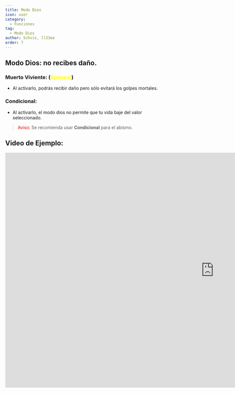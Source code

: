 ```yaml
---
title: Modo Dios
icon: user
category:
  - Funciones
tag:
  - Modo Dios
author: Schvis, ll33ee
order: 7
---
```


## Modo Dios: no recibes daño.
### Muerto Viviente: (<span style='color:yellow;'>Sponsor</span>)
- Al activarlo, podrás recibir daño pero sólo evitará los golpes mortales.
### Condicional:
- Al activarlo, el modo dios no permite que tu vida baje del valor seleccionado.
> <span style="color:red;">Aviso:</span> Se recomienda usar <b>Condicional</b> para el abismo.

## Video de Ejemplo:

<div class="iframe-container"><iframe width="1328" height="747" src="https://www.youtube.com/embed/42utUUYNHRE?list=PL5eI1Tb64p56g27qfYk7VuFTz4FK6YrKa" title="Korepi - God Mode" frameborder="0" allow="accelerometer; autoplay; clipboard-write; encrypted-media; gyroscope; picture-in-picture; web-share" referrerpolicy="strict-origin-when-cross-origin" allowfullscreen></iframe></div>
